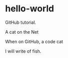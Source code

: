 # hello-world
GitHub tutorial.
 

A cat on the Net

When on GitHub, a code cat

I will write of fish.
